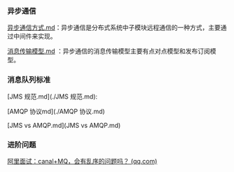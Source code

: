 ### 异步通信

[异步通信方式.md](./异步通信方式.md)：异步通信是分布式系统中子模块远程通信的一种方式，主要通过中间件来实现。

[消息传输模型.md](消息传输模型.md) ：异步通信的消息传输模型主要有点对点模型和发布订阅模型。





### 消息队列标准

[JMS 规范.md](./JMS 规范.md): 

[AMQP 协议md](./AMQP 协议.md)

[JMS vs AMQP.md](JMS vs AMQP.md)



### 进阶问题

[阿里面试：canal+MQ，会有乱序的问题吗？ (qq.com)](https://mp.weixin.qq.com/s/w0rzwuBgWOei5fhqsf8b4A)